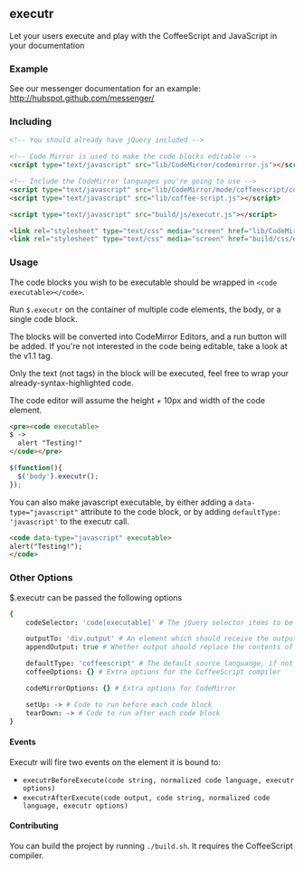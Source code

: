 ## executr

Let your users execute and play with the CoffeeScript and JavaScript in your documentation

### Example

See our messenger documentation for an example: http://hubspot.github.com/messenger/

### Including

````html
<!-- You should already have jQuery included -->

<!-- Code Mirror is used to make the code blocks editable -->
<script type="text/javascript" src="lib/CodeMirror/codemirror.js"></script>

<!-- Include the CodeMirror languages you're going to use -->
<script type="text/javascript" src="lib/CodeMirror/mode/coffeescript/coffeescript.js"></script>
<script type="text/javascript" src="lib/coffee-script.js"></script>

<script type="text/javascript" src="build/js/executr.js"></script>

<link rel="stylesheet" type="text/css" media="screen" href="lib/CodeMirror/codemirror.css">
<link rel="stylesheet" type="text/css" media="screen" href="build/css/executr.css">
````

### Usage

The code blocks you wish to be executable should be wrapped in `<code executable></code>`.

Run `$.executr` on the container of multiple code elements, the body, or a single code block.

The blocks will be converted into CodeMirror Editors, and a run button will be added.  If you're not interested
in the code being editable, take a look at the v1.1 tag.

Only the text (not tags) in the block will be executed, feel free to wrap your already-syntax-highlighted code.

The code editor will assume the height + 10px and width of the code element.

````html
<pre><code executable>
$ ->
  alert "Testing!"
</code></pre>
````

````javascript
$(function(){
  $('body').executr();
});
````

You can also make javascript executable, by either adding a `data-type="javascript"` attribute to the code
block, or by adding `defaultType: 'javascript'` to the executr call.

````html
<code data-type="javascript" executable>
alert("Testing!");
</code>
````

### Other Options

$.executr can be passed the following options

````coffeescript
{
    codeSelector: 'code[executable]' # The jQuery selector items to be bound must match

    outputTo: 'div.output' # An element which should receive the output.
    appendOutput: true # Whether output should replace the contents of outputTo, or append to it

    defaultType: 'coffeescript' # The default source languange, if not supplied as a data-type attribute
    coffeeOptions: {} # Extra options for the CoffeeScript compiler

    codeMirrorOptions: {} # Extra options for CodeMirror

    setUp: -> # Code to run before each code block
    tearDown: -> # Code to run after each code block
}
````

#### Events

Executr will fire two events on the element it is bound to:

- `executrBeforeExecute(code string, normalized code language, executr options)`
- `executrAfterExecute(code output, code string, normalized code language, executr options)`

#### Contributing

You can build the project by running `./build.sh`.  It requires the CoffeeScript compiler.
